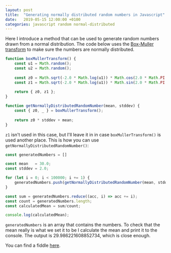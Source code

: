 ```yaml
---
layout: post
title:  "Generating normally distributed random numbers in Javascript"
date:   2019-05-15 12:00:00 +0100
categories: javascript random normal-distributed
---
```


Here I introduce a method that can be used to generate random numbers drawn from a normal
distribution. The code below uses the [Box-Muller transform][box–muller-transform] to make sure
the numbers are normally distributed.

```js
function boxMullerTransform() {
    const u1 = Math.random();
    const u2 = Math.random();
    
    const z0 = Math.sqrt(-2.0 * Math.log(u1)) * Math.cos(2.0 * Math.PI * u2);
    const z1 = Math.sqrt(-2.0 * Math.log(u1)) * Math.sin(2.0 * Math.PI * u2);
    
    return { z0, z1 };
}

function getNormallyDistributedRandomNumber(mean, stddev) {
    const { z0, _ } = boxMullerTransform();
    
    return z0 * stddev + mean;
}
```

`z1` isn't used in this case, but I'll leave it in in case `boxMullerTransform()` is used another
place. This is how you can use `getNormallyDistributedRandomNumber()`:

```js
const generatedNumbers = []

const mean   = 30.0;
const stddev = 2.0;

for (let i = 0; i < 100000; i += 1) {
    generatedNumbers.push(getNormallyDistributedRandomNumber(mean, stddev))
}

const sum = generatedNumbers.reduce((acc, i) => acc += i);
const count = generatedNumbers.length;
const calculatedMean = sum/count;

console.log(calculatedMean);
```

`generatedNumbers` is an array that contains the numbers. To check that the mean really is what we
set it to be I calculate the mean and print it to the console. The output is 29.986221608852734,
which is close enough.

You can find a fiddle [here][jsfiddle].

[box–muller-transform]: https://en.wikipedia.org/wiki/Box%E2%80%93Muller_transform
[jsfiddle]: https://jsfiddle.net/3rf4jL8n/2/
